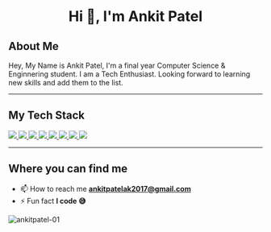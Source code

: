 <h1 align="center">Hi 👋, I'm Ankit Patel</h1>

## About Me

Hey, My Name is Ankit Patel, I'm a final year Computer Science & Enginnering student. I am a Tech Enthusiast. Looking forward to learning new skills and add them to the list.

<hr/>

## <strong>My Tech Stack</strong>

<a href="https://www.w3schools.com/html/">
<img src="https://img.shields.io/badge/html5%20-%23E34F26.svg?&style=for-the-badge&logo=html5&logoColor=white"/>
</a>

<a href="https://www.w3schools.com/css/"> 
<img src="https://img.shields.io/badge/css3%20-%231572B6.svg?&style=for-the-badge&logo=css3&logoColor=white"/>
</a>

<a href="https://www.javascript.com/">
<img src="https://img.shields.io/badge/javascript%20-%23323330.svg?&style=for-the-badge&logo=javascript&logoColor=%23F7DF1E"/>
</a>

<a href="https://reactjs.org/">
<img src="https://img.shields.io/badge/react%20-%2320232a.svg?&style=for-the-badge&logo=react&logoColor=%2361DAFB"/>
</a>

<a href="https://angular.io/">
<img src="https://img.shields.io/badge/angular%20-%23F05033.svg?&style=for-the-badge&logo=angular&logoColor=white"/>
</a>

<a href="https://git-scm.com/">
<img src="https://img.shields.io/badge/git%20-%23F05033.svg?&style=for-the-badge&logo=git&logoColor=white"/>
</a>

<a href="https://www.java.com/en/">
<img src="https://img.shields.io/badge/java-%23ED8B00.svg?&style=for-the-badge&logo=java&logoColor=white"/>
</a>

<a href="https://www.mysql.com/">
<img src="https://img.shields.io/badge/mysql-%2300f.svg?&style=for-the-badge&logo=mysql&logoColor=white"/>
</a>

<hr>

## Where you can find me
- 📫 How to reach me **ankitpatelak2017@gmail.com**
- ⚡ Fun fact **I code 😅**

<p align="center"><img align="left" src="https://github-readme-stats.vercel.app/api/top-langs?username=ankitpatel-01&show_icons=true&locale=en" alt="ankitpatel-01" /></p>
